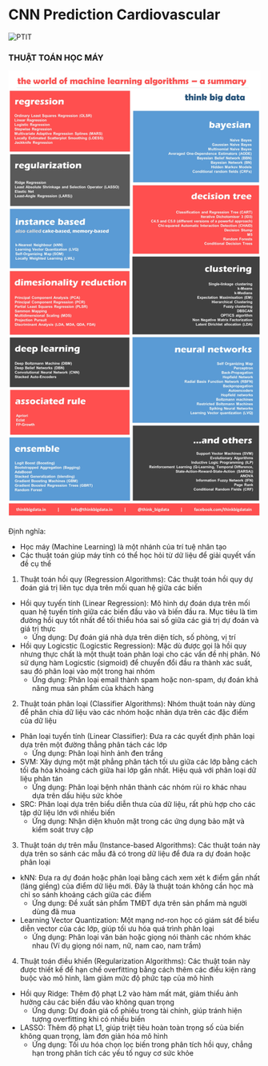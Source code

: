 # CNN Prediction Cardiovascular

![PTIT](https://img.shields.io/badge/PTIT-black?style=for-the-badge&logo=PTIT&logoColor=white&link=https%3A%2F%2Fptit.edu.vn%2F)


### THUẬT TOÁN HỌC MÁY
![MACHINE LEARNING SUMMARY](https://github.com/SlowJii/PTIT-CNN-Prediction-Cardiovascular/blob/main/the-world-of-machine-learning-algorithms-a-summary.jpg?raw=true)


Định nghĩa: 
- Học máy (Machine Learning) là một nhánh của trí tuệ nhân tạo
- Các thuật toán giúp máy tính có thể học hỏi từ dữ liệu để giải quyết vấn đề cụ thể



1. Thuật toán hồi quy (Regression Algorithms):
Các thuật toán hồi quy dự đoán giá trị liên tục dựa trên mối quan hệ giữa các biến
- Hồi quy tuyến tính (Linear Regression): Mô hình dự đoán dựa trên mối quan hệ tuyến tính giữa các biến đầu vào và biến đầu ra. Mục tiêu là tìm đường hồi quy tốt nhất để tối thiểu hóa sai số giữa các giá trị dự đoán và giá trị thực 
    - Ứng dụng: Dự đoán giá nhà dựa trên diện tích, số phòng, vị trí
- Hồi quy Logicstic (Logicstic Regression): Mặc dù được gọi là hồi quy nhưng thực chất là một thuật toán phân loại cho các vấn đề nhị phân. Nó sử dụng hàm Logicstic (sigmoid) để chuyển đổi đầu ra thành xác suất, sau đó phân loại vào một trong hai nhóm
    - Ứng dụng: Phân loại email thành spam hoặc non-spam, dự đoán khả năng mua sản phẩm của khách hàng

2. Thuật toán phân loại (Classifier Algorithms):
Nhóm thuật toán này dùng để phân chia dữ liệu vào các nhóm hoặc nhãn dựa trên các đặc điểm của dữ liệu
- Phân loại tuyến tính (Linear Classifier): Đưa ra các quyết định phân loại dựa trên một đường thẳng phân tách các lớp
    - Ứng dụng: Phân loại hình ảnh đen trắng
- SVM: Xây dựng một mặt phẳng phân tách tối ưu giữa các lớp bằng cách tối đa hóa khoảng cách giữa hai lớp gần nhất. Hiệu quả với phân loại dữ liệu phân tán
    - Ứng dụng: Phân loại bệnh nhân thành các nhóm rủi ro khác nhau dựa trên dấu hiệu sức khỏe
- SRC: Phân loại dựa trên biểu diễn thưa của dữ liệu, rất phù hợp cho các tập dữ liệu lớn với nhiều biến
    - Ứng dụng: Nhận diện khuôn mặt trong các ứng dụng bảo mật và kiểm soát truy cập

3. Thuật toán dự trên mẫu (Instance-based Algorithms):
Các thuật toán này dựa trên so sánh các mẫu đã có trong dữ liệu để đưa ra dự đoán hoặc phân loại
- kNN: Đưa ra dự đoán hoặc phân loại bằng cách xem xét k điểm gần nhất (láng giềng) của điểm dữ liệu mới. Đây là thuật toán không cần học mà chỉ so sánh khoảng cách giữa các điểm
    - Ứng dụng: Đề xuất sản phẩm TMĐT dựa trên sản phẩm mà người dùng đã mua
- Learning Vector Quantization: Một mạng nơ-ron học có giám sát để biểu diễn vector của các lớp, giúp tối ưu hóa quá trình phân loại
    - Ứng dụng: Phân loại văn bản hoặc giọng nói thành các nhóm khác nhau (Ví dụ giọng nói nam, nữ, nam cao, nam trầm)

4. Thuật toán điều khiển (Regularization Algorithms):
Các thuật toán này được thiết kế để hạn chế overfitting bằng cách thêm các điều kiện ràng buộc vào mô hình, làm giảm mức độ phức tạp của mô hình
- Hồi quy Ridge: Thêm độ phạt L2 vào hàm mất mát, giảm thiểu ảnh hưởng cảu các biến đầu vào không quan trọng
    - Ứng dụng: Dự đoán giá cổ phiếu trong tài chính, giúp tránh hiện tượng overfitting khi có nhiều biến
- LASSO: Thêm độ phạt L1, giúp triệt tiêu hoàn toàn trọng số của biến không quan trọng, làm đơn giản hóa mô hình
    - Ứng dụng: Tối ưu hóa chọn lọc biến trong phân tích hồi quy, chẳng hạn trong phân tích các yếu tố nguy cơ sức khỏe

